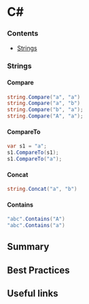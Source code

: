 # C#

### Contents

- [Strings](https://github.com/georgemarklow/georgemarklow/blob/main/notes/c-sharp.md#strings)

### Strings

#### Compare
```csharp
string.Compare("a", "a")
string.Compare("a", "b")
string.Compare("b", "a");
string.Compare("A", "a");
```
#### CompareTo
```csharp
var s1 = "a";               
s1.CompareTo(s1);
s1.CompareTo("a");
```
#### Concat
```csharp
string.Concat("a", "b")
```
#### Contains
```csharp
"abc".Contains("A")
"abc".Contains("a")
```

## Summary

## Best Practices

## Useful links
